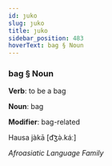 ```yaml
---
id: ȷuko
slug: ȷuko
title: ȷuko
sidebar_position: 483
hoverText: bag § Noun
---
```


### bag § Noun

**Verb**: to be a bag

**Noun**: bag

**Modifier**: bag-related

Hausa jàkā [d͡ʒə̀.káː]

*Afroasiatic Language Family*